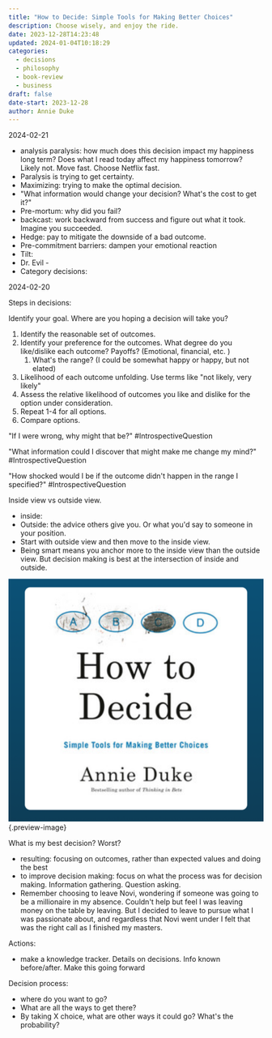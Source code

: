 ```yaml
---
title: "How to Decide: Simple Tools for Making Better Choices"
description: Choose wisely, and enjoy the ride.
date: 2023-12-28T14:23:48
updated: 2024-01-04T10:18:29
categories:
  - decisions
  - philosophy
  - book-review
  - business
draft: false
date-start: 2023-12-28
author: Annie Duke
---
```

2024-02-21

- analysis paralysis: how much does this decision impact my happiness long term? Does what I read today affect my happiness tomorrow? Likely not. Move fast. Choose Netflix fast. 
- Paralysis is trying to get certainty. 
- Maximizing: trying to make the optimal decision. 
- "What information would change your decision? What's the cost to get it?"
- Pre-mortum: why did you fail?
- backcast: work backward from success and figure out what it took. Imagine you succeeded. 
- Hedge: pay to mitigate the downside of a bad outcome. 
- Pre-commitment barriers: dampen your emotional reaction 
- Tilt: 
- Dr. Evil - 
- Category decisions: 


2024-02-20

Steps in decisions:

Identify your goal. Where are you hoping a decision will take you?
1.  Identify the reasonable set of outcomes.
2. Identify your preference for the outcomes. What degree do you like/dislike each outcome? Payoffs? (Emotional, financial, etc. )
	1. What's the range? (I could be somewhat happy or happy, but not elated)
3. Likelihood of each outcome unfolding. Use terms like "not likely, very likely"
4. Assess the relative likelihood of outcomes you like and dislike for the option under consideration. 
5. Repeat 1-4 for all options. 
6. Compare options.  

"If I were wrong, why might that be?" #IntrospectiveQuestion 

"What information could I discover that might make me change my mind?" #IntrospectiveQuestion 

"How shocked would I be if the outcome didn't happen in the range I specified?" #IntrospectiveQuestion 


Inside view vs outside view. 

- inside: 
- Outside: the advice others give you. Or what you'd say to someone in your position. 
- Start with outside view and then move to the inside view. 
- Being smart means you anchor more to the inside view than the outside view. But decision making is best at the intersection of inside and outside. 


![How to Decide, on Spotify](../img/book-how-to-decide.png){.preview-image}


What is my best decision? Worst?

- resulting: focusing on outcomes, rather than expected values and doing the best
- to improve decision making: focus on what the process was for decision making. Information gathering. Question asking.
- Remember choosing to leave Novi, wondering if someone was going to be a millionaire in my absence. Couldn't help but feel I was leaving money on the table by leaving. But I decided to leave to pursue what I was passionate about, and regardless that Novi went under I felt that was the right call as I finished my masters.

Actions:
- make a knowledge tracker. Details on decisions. Info known before/after. Make this going forward

Decision process:
- where do you want to go?
- What are all the ways to get there?
- By taking X choice, what are other ways it could go? What's the probability?
